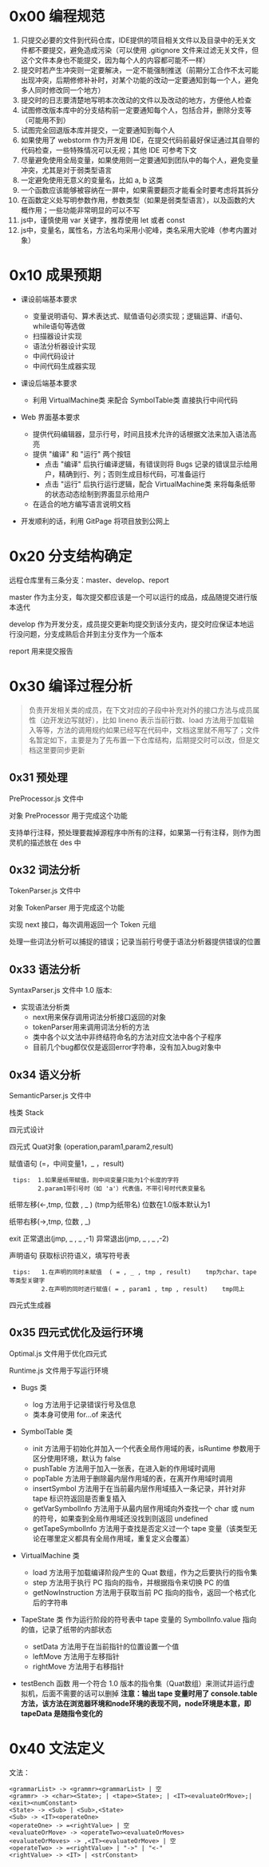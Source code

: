 # 0x00 编程规范

1. 只提交必要的文件到代码仓库，IDE提供的项目相关文件以及目录中的无关文件都不要提交，避免造成污染（可以使用 .gitignore 文件来过滤无关文件，但这个文件本身也不能提交，因为每个人的内容都可能不一样）
2. 提交时若产生冲突则一定要解决，一定不能强制推送（前期分工合作不太可能出现冲突，后期修修补补时，对某个功能的改动一定要通知到每一个人，避免多人同时修改同一个地方）
3. 提交时的日志要清楚地写明本次改动的文件以及改动的地方，方便他人检查
4. 试图修改版本库中的分支结构前一定要通知每个人，包括合并，删除分支等（可能用不到）
5. 试图完全回退版本库并提交，一定要通知到每个人
6. 如果使用了 webstorm 作为开发用 IDE，在提交代码前最好保证通过其自带的代码检查，一些特殊情况可以无视；其他 IDE 可参考下文
7. 尽量避免使用全局变量，如果使用则一定要通知到团队中的每个人，避免变量冲突，尤其是对于弱类型语言
8. 一定避免使用无意义的变量名，比如 a, b 这类
9. 一个函数应该能够被容纳在一屏中，如果需要翻页才能看全时要考虑将其拆分
10. 在函数定义处写明参数作用，参数类型（如果是弱类型语言），以及函数的大概作用；一些功能非常明显的可以不写
11. js中，谨慎使用 var 关键字，推荐使用 let 或者 const
12. js中，变量名，属性名，方法名均采用小驼峰，类名采用大驼峰（参考内置对象）

# 0x10 成果预期


- 课设前端基本要求
  - 变量说明语句、算术表达式、赋值语句必须实现；逻辑运算、if语句、while语句等选做
  - 扫描器设计实现
  - 语法分析器设计实现
  - 中间代码设计
  - 中间代码生成器实现
  

- 课设后端基本要求
  - 利用 VirtualMachine类 来配合 SymbolTable类 直接执行中间代码
  
- Web 界面基本要求
  - 提供代码编辑器，显示行号，时间且技术允许的话根据文法来加入语法高亮
  - 提供 "编译" 和 "运行" 两个按钮
    - 点击 "编译" 后执行编译逻辑，有错误则将 Bugs 记录的错误显示给用户，精确到行、列；否则生成目标代码，可准备运行
    - 点击 "运行" 后执行运行逻辑，配合 VirtualMachine类 来将每条纸带的状态动态绘制到界面显示给用户
  - 在适合的地方编写语言说明文档
  
- 开发顺利的话，利用 GitPage 将项目放到公网上

# 0x20 分支结构确定

远程仓库里有三条分支：master、develop、report

master 作为主分支，每次提交都应该是一个可以运行的成品，成品随提交进行版本迭代

develop 作为开发分支，成员提交更新均提交到该分支内，提交时应保证本地运行没问题，分支成熟后合并到主分支作为一个版本

report 用来提交报告

# 0x30 编译过程分析

> 负责开发相关类的成员，在下文对应的子段中补充对外的接口方法与成员属性（边开发边写就好），比如 lineno 表示当前行数、load 方法用于加载输入等等，方法的调用规约如果已经写在代码中，文档这里就不用写了；文件名暂定如下，主要是为了先布置一下仓库结构，后期提交时可以改，但是文档这里要同步更新

## 0x31 预处理

PreProcessor.js 文件中

对象 PreProcessor 用于完成这个功能

支持单行注释，预处理要裁掉源程序中所有的注释，如果第一行有注释，则作为图灵机的描述放在 des 中

## 0x32 词法分析

TokenParser.js 文件中

对象 TokenParser 用于完成这个功能

实现 next 接口，每次调用返回一个 Token 元组

处理一些词法分析可以捕捉的错误；记录当前行号便于语法分析器提供错误的位置

## 0x33 语法分析

SyntaxParser.js 文件中
1.0 版本:
- 实现语法分析类
    - next用来保存调用词法分析接口返回的对象
    - tokenParser用来调用词法分析的方法
    - 类中各个以文法中非终结符命名的方法对应文法中各个子程序
    - 目前几个bug都仅仅是返回error字符串，没有加入bug对象中
## 0x34 语义分析

SemanticParser.js 文件中

栈类 Stack  

四元式设计

四元式 Quat对象 (operation,param1,param2,result)

赋值语句 (=，中间变量1，_ ，result)  

     tips:  1.如果是纸带赋值，则中间变量只能为1个长度的字符 
            2.param1带引号时（如 'a'）代表值，不带引号时代表变量名     

纸带左移(<-,tmp, 位数 , _ )   (tmp为纸带名)  位数在1.0版本默认为1

纸带右移(->,tmp, 位数 , _)   

exit  正常退出(jmp, _ , _ ,-1)  异常退出(jmp, _ , _ ,-2)

声明语句   获取标识符语义，填写符号表
          
     tips:   1.在声明的同时未赋值  ( = , _ , tmp , result)    tmp为char、tape等类型关键字
             2.在声明的同时进行赋值( = , param1 , tmp , result)    tmp同上
      
四元式生成器

## 0x35 四元式优化及运行环境

Optimal.js 文件用于优化四元式

Runtime.js 文件用于写运行环境

- Bugs 类
    - log 方法用于记录错误行号及信息
    - 类本身可使用 for...of 来迭代
- SymbolTable 类
    - init 方法用于初始化并加入一个代表全局作用域的表，isRuntime 参数用于区分使用环境，默认为 false
    - pushTable 方法用于加入一张表，在进入新的作用域时调用
    - popTable 方法用于删除最内层作用域的表，在离开作用域时调用
    - insertSymbol 方法用于在当前最内层作用域插入一条记录，并针对非 tape 标识符返回是否重复插入
    - getVarSymbolInfo 方法用于从最内层作用域向外查找一个 char 或 num 的符号，如果查到全局作用域还没找到则返回 undefined
    - getTapeSymbolInfo 方法用于查找是否定义过一个 tape 变量（该类型无论在哪里定义都具有全局作用域，重复定义会覆盖）

- VirtualMachine 类
    - load 方法用于加载编译阶段产生的 Quat 数组，作为之后要执行的指令集
    - step 方法用于执行 PC 指向的指令，并根据指令来切换 PC 的值
    - getNowInstruction 方法用于获取当前 PC 指向的指令，返回一个格式化后的字符串
    
- TapeState 类
    作为运行阶段的符号表中 tape 变量的 SymbolInfo.value 指向的值，记录了纸带的内部状态
    - setData 方法用于在当前指针的位置设置一个值
    - leftMove 方法用于左移指针
    - rightMove 方法用于右移指针
    
- testBench 函数
    用一个符合 1.0 版本的指令集（Quat数组）来测试并运行虚拟机，后面不需要的话可以删掉
    **注意：输出 tape 变量时用了 console.table 方法，该方法在浏览器环境和node环境的表现不同，node环境是本意，即 tapeData 是随指令变化的**

# 0x40 文法定义
文法：

    <grammarList> -> <grammr><grammarList> | 空
    <grammr> -> <char><State>; | <tape><State>; | <IT><evaluateOrMove>;| <exit><numConstant>
    <State> -> <Sub> | <Sub>,<State>
    <Sub> -> <IT><operateOne>
    <operateOne> -> =<rightValue> | 空
    <evaluateOrMove> -> <operateTwo><evaluateOrMoves>
    <evaluateOrMoves> -> ,<IT><evaluateOrMove> | 空
    <operateTwo> -> =<rightValue> | "->" | "<-"
    <rightValue> -> <IT> | <strConstant>
